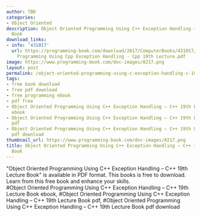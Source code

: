 ```yaml
---
author: TBD
categories:
- Object Oriented
description: Object Oriented Programming Using C++ Exception Handling – C++ 19th Lecture
  Book
download_links:
- info: '431017'
  url: https://programming-book.com/download/2017/ComputerBooks/431017/Object Oriented
    Programming Using Cpp Exception Handling - Cpp 19th Lecture.pdf
image: https://www.programming-book.com/doc-images/8217.png
layout: post
permalink: /object-oriented-programming-using-c-exception-handling-c-19th-lecture-book.html
tags:
- free book download
- free pdf download
- free programming ebook
- pdf free
- Object Oriented Programming Using C++ Exception Handling – C++ 19th Lecture Book
  ebook
- Object Oriented Programming Using C++ Exception Handling – C++ 19th Lecture Book
  pdf
- Object Oriented Programming Using C++ Exception Handling – C++ 19th Lecture Book
  pdf download
thumbnail_url: https://www.programming-book.com/doc-images/8217.png
title: Object Oriented Programming Using C++ Exception Handling – C++ 19th Lecture
  Book
---
```


 
<div class="item-desc text-justify">
  "Object Oriented Programming Using C++ Exception Handling – C++ 19th Lecture Book" is available in PDF format. This books is free to download. Learn from this free book and enhance your skills.
  <br>
  #Object Oriented Programming Using C++ Exception Handling – C++ 19th Lecture Book ebook, #Object Oriented Programming Using C++ Exception Handling – C++ 19th Lecture Book pdf, #Object Oriented Programming Using C++ Exception Handling – C++ 19th Lecture Book pdf download
</div>